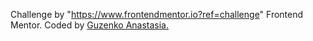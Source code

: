 Challenge by "https://www.frontendmentor.io?ref=challenge" Frontend Mentor.
Coded by [Guzenko Anastasia.](https://github.com/AnastasiaGuzenko)


